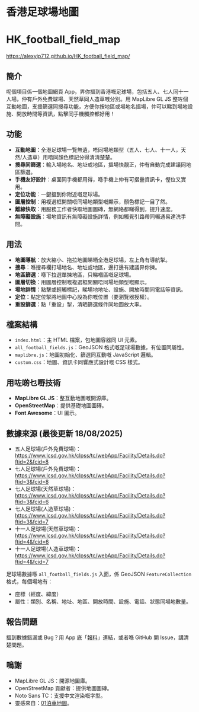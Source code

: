 # 香港足球場地圖
# HK_football_field_map

https://alexyip712.github.io/HK_football_field_map/

## 簡介
呢個項目係一個地圖網頁 App，畀你搵到香港嘅足球場，包括五人、七人同十一人場，仲有戶外免費球場、天然草同人造草嘅分別。用 MapLibre GL JS 整咗個互動地圖，支援篩選同搜尋功能，方便你按地區或場地名搵場，仲可以睇到場地設施、開放時間等資訊，點擊同手機觸控都好用！

## 功能
- **互動地圖**：全港足球場一覽無遺，唔同場地類型（五人、七人、十一人，天然/人造草）用唔同顏色標記分得清清楚楚。
- **搜尋同篩選**：輸入場地名、地址或地區，搵場快靚正，仲有自動完成建議同地區篩選。
- **手機友好設計**：桌面同手機都用得，喺手機上仲有可摺疊資訊卡，慳位又實用。
- **定位功能**：一鍵搵到你附近嘅足球場。
- **圖層控制**：用複選框開關唔同場地類型嘅顯示，顏色標記一目了然。
- **離線快取**：用服務工作者快取地圖圖磚，無網絡都睇得到，提升速度。
- **無障礙設施**：場地資訊有無障礙設施詳情，例如觸覺引路帶同暢通易達洗手間。

## 用法
- **地圖導航**：放大縮小、拖拉地圖睇晒全港足球場，左上角有導航掣。
- **搜尋**：喺搜尋欄打場地名、地址或地區，邊打邊有建議畀你揀。
- **地區篩選**：喺下拉選單揀地區，只睇嗰區嘅足球場。
- **圖層切換**：用圖層控制嘅複選框開關唔同場地類型嘅顯示。
- **場地詳情**：點擊或輕觸標記，睇場地地址、設施、開放時間同電話等資訊。
- **定位**：點定位掣將地圖中心設為你嘅位置（要瀏覽器授權）。
- **重設篩選**：點「重設」掣，清晒篩選條件同地圖放大率。

## 檔案結構
- `index.html`：主 HTML 檔案，包地圖容器同 UI 元素。
- `all_football_fields.js`：GeoJSON 格式嘅足球場數據，有位置同屬性。
- `maplibre.js`：地圖初始化、篩選同互動嘅 JavaScript 邏輯。
- `custom.css`：地圖、資訊卡同響應式設計嘅 CSS 樣式。

## 用咗啲乜嘢技術
- **MapLibre GL JS**：整互動地圖嘅開源庫。
- **OpenStreetMap**：提供基礎地圖圖磚。
- **Font Awesome**：UI 圖示。

## 數據來源 (最後更新 18/08/2025)
- 五人足球場(戶外免費球場)：https://www.lcsd.gov.hk/clpss/tc/webApp/Facility/Details.do?ftid=2&fcid=8
- 七人足球場(戶外免費球場)：https://www.lcsd.gov.hk/clpss/tc/webApp/Facility/Details.do?ftid=3&fcid=8
- 七人足球場(天然草球場)：https://www.lcsd.gov.hk/clpss/tc/webApp/Facility/Details.do?ftid=3&fcid=6
- 七人足球場(人造草球場)：https://www.lcsd.gov.hk/clpss/tc/webApp/Facility/Details.do?ftid=3&fcid=7
- 十一人足球場(天然草球場)：https://www.lcsd.gov.hk/clpss/tc/webApp/Facility/Details.do?ftid=4&fcid=6
- 十一人足球場(人造草球場)：https://www.lcsd.gov.hk/clpss/tc/webApp/Facility/Details.do?ftid=4&fcid=7<br>

足球場數據喺 `all_football_fields.js` 入面，係 GeoJSON `FeatureCollection` 格式，每個場地有：
- 座標（經度、緯度）
- 屬性：類別、名稱、地址、地區、開放時間、設施、電話、狀態同場地數量。

## 報告問題
搵到數據錯漏或 Bug？用 App 底「<a href="https://forms.gle/PCVTRoPjEFushPcN7">報料</a>」連結，或者喺 GitHub 開 Issue，講清楚問題。

## 鳴謝
- MapLibre GL JS：開源地圖庫。
- OpenStreetMap 貢獻者：提供地圖圖磚。
- Noto Sans TC：支援中文渲染嘅字型。
- 靈感來自：<a href="https://github.com/hk01data/carpark">01泊車地圖</a>。


